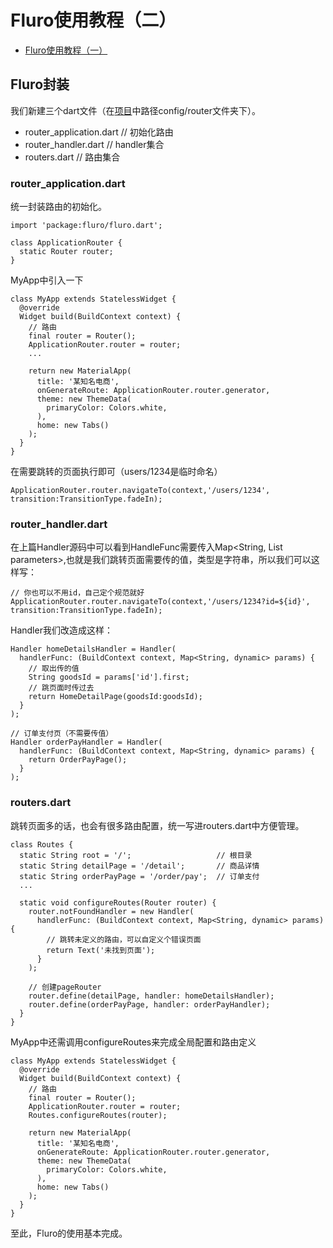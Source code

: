 # Fluro使用教程（二）

* [Fluro使用教程（一）](FLURO1.md)

## Fluro封装
我们新建三个dart文件（在[项目](https://github.com/haolizi/electricity_flutter)中路径config/router文件夹下）。
* router_application.dart  // 初始化路由
* router_handler.dart      // handler集合
* routers.dart             // 路由集合

### router_application.dart
统一封装路由的初始化。
```
import 'package:fluro/fluro.dart';

class ApplicationRouter {
  static Router router;
}
```
MyApp中引入一下
```
class MyApp extends StatelessWidget {
  @override
  Widget build(BuildContext context) {
    // 路由
    final router = Router();
    ApplicationRouter.router = router;
    ...

    return new MaterialApp(
      title: '某知名电商',
      onGenerateRoute: ApplicationRouter.router.generator,
      theme: new ThemeData(
        primaryColor: Colors.white,
      ),
      home: new Tabs()
    );
  }
}
```
在需要跳转的页面执行即可（users/1234是临时命名）
```
ApplicationRouter.router.navigateTo(context,'/users/1234', transition:TransitionType.fadeIn);
```
### router_handler.dart
在上篇Handler源码中可以看到HandleFunc需要传入Map<String, List<string> parameters>,也就是我们跳转页面需要传的值，类型是字符串，所以我们可以这样写：

```
// 你也可以不用id，自己定个规范就好
ApplicationRouter.router.navigateTo(context,'/users/1234?id=${id}', transition:TransitionType.fadeIn);
```

Handler我们改造成这样：
```
Handler homeDetailsHandler = Handler(
  handlerFunc: (BuildContext context, Map<String, dynamic> params) {
    // 取出传的值
    String goodsId = params['id'].first;
    // 跳页面时传过去
    return HomeDetailPage(goodsId:goodsId);
  }
);

// 订单支付页（不需要传值）
Handler orderPayHandler = Handler(
  handlerFunc: (BuildContext context, Map<String, dynamic> params) {
    return OrderPayPage();
  }
);
```
### routers.dart
跳转页面多的话，也会有很多路由配置，统一写进routers.dart中方便管理。
```
class Routes {
  static String root = '/';                   // 根目录
  static String detailPage = '/detail';       // 商品详情
  static String orderPayPage = '/order/pay';  // 订单支付
  ...
  
  static void configureRoutes(Router router) {
    router.notFoundHandler = new Handler(
      handlerFunc: (BuildContext context, Map<String, dynamic> params) {
        // 跳转未定义的路由，可以自定义个错误页面
        return Text('未找到页面');
      }
    );
    
    // 创建pageRouter
    router.define(detailPage, handler: homeDetailsHandler);
    router.define(orderPayPage, handler: orderPayHandler);
  }
}
```
MyApp中还需调用configureRoutes来完成全局配置和路由定义
```
class MyApp extends StatelessWidget {
  @override
  Widget build(BuildContext context) {
    // 路由
    final router = Router();
    ApplicationRouter.router = router;
    Routes.configureRoutes(router);

    return new MaterialApp(
      title: '某知名电商',
      onGenerateRoute: ApplicationRouter.router.generator,
      theme: new ThemeData(
        primaryColor: Colors.white,
      ),
      home: new Tabs()
    );
  }
}
```
至此，Fluro的使用基本完成。
